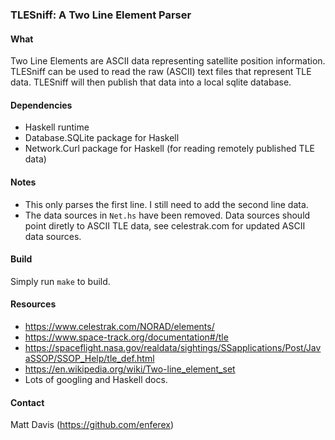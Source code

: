 ### TLESniff: A Two Line Element Parser

#### What
Two Line Elements are ASCII data representing satellite position information.
TLESniff can be used to read the raw (ASCII) text files that represent TLE data.
TLESniff will then publish that data into a local sqlite database.

#### Dependencies
* Haskell runtime
* Database.SQLite package for Haskell
* Network.Curl package for Haskell (for reading remotely published TLE data)

#### Notes
* This only parses the first line.  I still need to add the second line data.
* The data sources in `Net.hs` have been removed.  Data sources should point
diretly to ASCII TLE data, see celestrak.com for updated ASCII data sources.

#### Build
Simply run `make` to build.  

#### Resources
* https://www.celestrak.com/NORAD/elements/
* https://www.space-track.org/documentation#/tle
* https://spaceflight.nasa.gov/realdata/sightings/SSapplications/Post/JavaSSOP/SSOP_Help/tle_def.html
* https://en.wikipedia.org/wiki/Two-line_element_set
* Lots of googling and Haskell docs.


#### Contact
Matt Davis (https://github.com/enferex)
